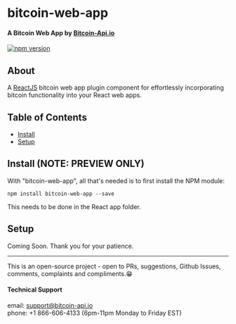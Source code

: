 # bitcoin-web-app

#### A Bitcoin Web App by [Bitcoin-Api.io](https://bitcoin-api.io)

[![npm version](https://badge.fury.io/js/bitcoin-web-app.svg)](https://badge.fury.io/js/bitcoin-web-app)


## About
A [ReactJS](https://reactjs.org) bitcoin web app plugin component for effortlessly 
incorporating bitcoin functionality into your React web apps.


## Table of Contents
* [Install](#install)
* [Setup](#setup)


## Install (NOTE: PREVIEW ONLY)

With "bitcoin-web-app", all that's needed is to first install the NPM module:
```
npm install bitcoin-web-app --save
```
This needs to be done in the React app folder.

## Setup

Coming Soon. Thank you for your patience.



---

This is an open-source project - open to PRs, suggestions, Github Issues, comments, complaints and compliments.😁


#### Technical Support 
email: support@bitcoin-api.io  
phone: +1 866-606-4133 (6pm-11pm Monday to Friday EST)